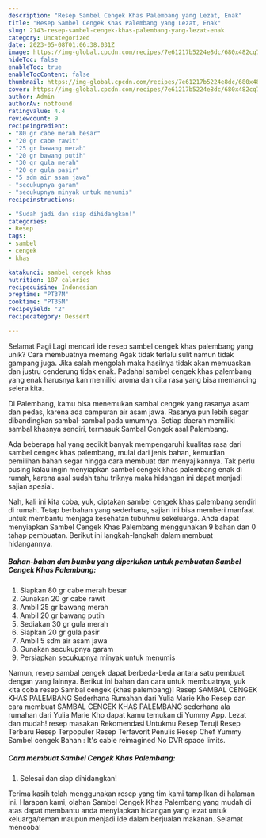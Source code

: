 ```yaml
---
description: "Resep Sambel Cengek Khas Palembang yang Lezat, Enak"
title: "Resep Sambel Cengek Khas Palembang yang Lezat, Enak"
slug: 2143-resep-sambel-cengek-khas-palembang-yang-lezat-enak
category: Uncategorized
date: 2023-05-08T01:06:38.031Z
image: https://img-global.cpcdn.com/recipes/7e61217b5224e8dc/680x482cq70/sambel-cengek-khas-palembang-foto-resep-utama.jpg
hideToc: false
enableToc: true
enableTocContent: false
thumbnail: https://img-global.cpcdn.com/recipes/7e61217b5224e8dc/680x482cq70/sambel-cengek-khas-palembang-foto-resep-utama.jpg
cover: https://img-global.cpcdn.com/recipes/7e61217b5224e8dc/680x482cq70/sambel-cengek-khas-palembang-foto-resep-utama.jpg
author: Admin
authorAv: notfound
ratingvalue: 4.4
reviewcount: 9
recipeingredient:
- "80 gr cabe merah besar"
- "20 gr cabe rawit"
- "25 gr bawang merah"
- "20 gr bawang putih"
- "30 gr gula merah"
- "20 gr gula pasir"
- "5 sdm air asam jawa"
- "secukupnya garam"
- "secukupnya minyak untuk menumis"
recipeinstructions:

- "Sudah jadi dan siap dihidangkan!"
categories:
- Resep
tags:
- sambel
- cengek
- khas

katakunci: sambel cengek khas 
nutrition: 187 calories
recipecuisine: Indonesian
preptime: "PT37M"
cooktime: "PT35M"
recipeyield: "2"
recipecategory: Dessert

---
```



Selamat Pagi Lagi mencari ide resep sambel cengek khas palembang yang unik? Cara membuatnya memang Agak tidak terlalu sulit namun tidak gampang juga. Jika salah mengolah maka hasilnya tidak akan memuaskan dan justru cenderung tidak enak. Padahal sambel cengek khas palembang yang enak harusnya kan memiliki aroma dan cita rasa yang bisa memancing selera kita.


Di Palembang, kamu bisa menemukan sambal cengek yang rasanya asam dan pedas, karena ada campuran air asam jawa. Rasanya pun lebih segar dibandingkan sambal-sambal pada umumnya. Setiap daerah memiliki sambal khasnya sendiri, termasuk Sambal Cengek asal Palembang.

Ada beberapa hal yang sedikit banyak mempengaruhi kualitas rasa dari sambel cengek khas palembang, mulai dari jenis bahan, kemudian pemilihan bahan segar hingga cara membuat dan menyajikannya. Tak perlu pusing kalau ingin menyiapkan sambel cengek khas palembang enak di rumah, karena asal sudah tahu triknya maka hidangan ini dapat menjadi sajian spesial.


Nah, kali ini kita coba, yuk, ciptakan sambel cengek khas palembang sendiri di rumah. Tetap berbahan yang sederhana, sajian ini bisa memberi manfaat untuk membantu menjaga kesehatan tubuhmu sekeluarga. Anda dapat menyiapkan Sambel Cengek Khas Palembang menggunakan 9 bahan dan 0 tahap pembuatan. Berikut ini langkah-langkah dalam membuat hidangannya.

<!--inarticleads1-->

##### Bahan-bahan dan bumbu yang diperlukan untuk pembuatan Sambel Cengek Khas Palembang:

1. Siapkan 80 gr cabe merah besar
1. Gunakan 20 gr cabe rawit
1. Ambil 25 gr bawang merah
1. Ambil 20 gr bawang putih
1. Sediakan 30 gr gula merah
1. Siapkan 20 gr gula pasir
1. Ambil 5 sdm air asam jawa
1. Gunakan secukupnya garam
1. Persiapkan secukupnya minyak untuk menumis


Namun, resep sambal cengek dapat berbeda-beda antara satu pembuat dengan yang lainnya. Berikut ini bahan dan cara untuk membuatnya, yuk kita coba resep Sambal cengek (khas palembang)! Resep SAMBAL CENGEK KHAS PALEMBANG Sederhana Rumahan dari Yulia Marie Kho Resep dan cara membuat SAMBAL CENGEK KHAS PALEMBANG sederhana ala rumahan dari Yulia Marie Kho dapat kamu temukan di Yummy App. Lezat dan mudah! resep masakan Rekomendasi Untukmu Resep Teruji Resep Terbaru Resep Terpopuler Resep Terfavorit Penulis Resep Chef Yummy Sambel cengek Bahan : It&#39;s cable reimagined No DVR space limits. 

<!--inarticleads2-->

##### Cara membuat Sambel Cengek Khas Palembang:


1. Selesai dan siap dihidangkan!



Terima kasih telah menggunakan resep yang tim kami tampilkan di halaman ini. Harapan kami, olahan Sambel Cengek Khas Palembang yang mudah di atas dapat membantu anda menyiapkan hidangan yang lezat untuk keluarga/teman maupun menjadi ide dalam berjualan makanan. Selamat mencoba!
